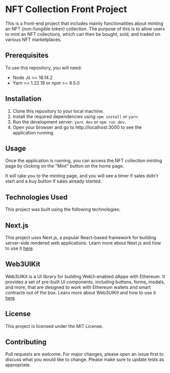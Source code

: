 # **NFT Collection Front Project**

This is a front-end project that includes mainly functionalities about minting an NFT (non-fungible token) collection. The purpose of this is to allow users to mint an NFT collections, which can then be bought, sold, and traded on various NFT marketplaces.

## **Prerequisites**

To use this repository, you will need:

-   Node Js >= 16.14.2
-   Yarn >= 1.22.19 or npm >= 8.5.0

## **Installation**

1. Clone this repository to your local machine.
2. Install the required dependencies using `npm install` or `yarn`.
3. Run the development server: `yarn dev` or `npm run dev`.
4. Open your browser and go to http://localhost:3000 to see the application running.

## **Usage**

Once the application is running, you can access the NFT collection minting page by clicking on the "Mint" button on the home page.

It will take you to the minting page, and you will see a timer if sales didn't start and a buy button if sales already started.

## **Technologies Used**

This project was built using the following technologies:

## **Next.js**

This project uses Next.js, a popular React-based framework for building server-side rendered web applications. Learn more about Next.js and how to use it [here](https://nextjs.org/learn).

## **Web3UIKit**

Web3UIKit is a UI library for building Web3-enabled dApps with Ethereum. It provides a set of pre-built UI components, including buttons, forms, modals, and more, that are designed to work with Ethereum wallets and smart contracts out of the box. Learn more about Web3UIKit and how to use it [here](https://github.com/uikit/web3).

## **License**

This project is licensed under the MIT License.

## **Contributing**

Pull requests are welcome. For major changes, please open an issue first to discuss what you would like to change. Please make sure to update tests as appropriate.
